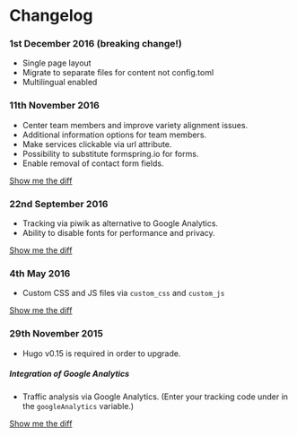 # Changelog

### 1st December 2016 (breaking change!)
- Single page layout
- Migrate to separate files for content not config.toml
- Multilingual enabled

### 11th November 2016
- Center team members and improve variety alignment issues.
- Additional information options for team members.
- Make services clickable via url attribute.
- Possibility to substitute formspring.io for forms.
- Enable removal of contact form fields.

[Show me the diff](https://github.com/digitalcraftsman/hugo-agency-theme/compare/615f5242d0c2c20b2062545d48cf15125d9ca91d...f9c636485fd6c846d83e531eb4e5c0247eabf4a7)

### 22nd September 2016
- Tracking via piwik as alternative to Google Analytics.
- Ability to disable fonts for performance and privacy.

[Show me the diff](https://github.com/digitalcraftsman/hugo-agency-theme/compare/bf89cf62acf794db3a387b39f8792df807ba1698...615f5242d0c2c20b2062545d48cf15125d9ca91d)

### 4th May 2016
- Custom CSS and JS files via `custom_css` and `custom_js`

[Show me the diff](https://github.com/digitalcraftsman/hugo-agency-theme/commit/178dc61b1b0ee09e6a00299ee2c2ee70168b0eba)

### 29th November 2015
- Hugo v0.15 is required in order to upgrade.

##### Integration of Google Analytics
- Traffic analysis via Google Analytics. (Enter your tracking code under in the `googleAnalytics` variable.)

[Show me the diff](https://github.com/digitalcraftsman/hugo-agency-theme/commit/f603403388d962d93af8f24e917a5d980de9dc97)
